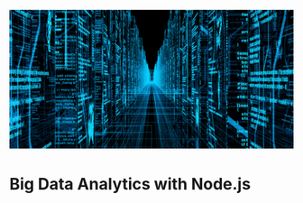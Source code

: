 <h1 align="center">
	<br><img src="logo.jpg" alt="logo"><br>
</h1>

# Big Data Analytics with Node.js

